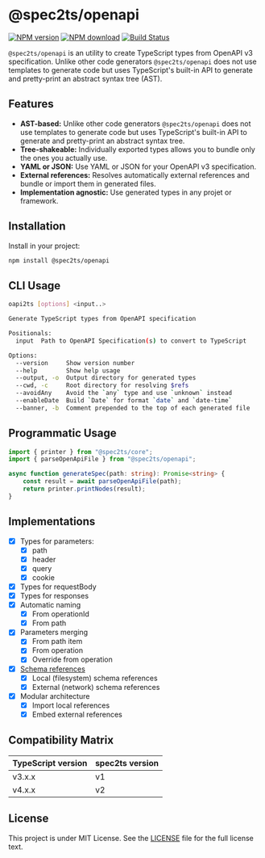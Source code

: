 # @spec2ts/openapi

[![NPM version](https://img.shields.io/npm/v/@spec2ts/openapi.svg?style=flat-square)](https://npmjs.org/package/@spec2ts/openapi)
[![NPM download](https://img.shields.io/npm/dm/@spec2ts/openapi.svg?style=flat-square)](https://npmjs.org/package/@spec2ts/openapi)
[![Build Status](https://travis-ci.org/touchifyapp/spec2ts.svg?branch=master)](https://travis-ci.org/touchifyapp/spec2ts)

`@spec2ts/openapi` is an utility to create TypeScript types from OpenAPI v3 specification. Unlike other code generators `@spec2ts/openapi` does not use templates to generate code but uses TypeScript's built-in API to generate and pretty-print an abstract syntax tree (AST).

## Features

* **AST-based:** Unlike other code generators `@spec2ts/openapi` does not use templates to generate code but uses TypeScript's built-in API to generate and pretty-print an abstract syntax tree.
* **Tree-shakeable:** Individually exported types allows you to bundle only the ones you actually use.
* **YAML or JSON:** Use YAML or JSON for your OpenAPI v3 specification.
* **External references:** Resolves automatically external references and bundle or import them in generated files.
* **Implementation agnostic:** Use generated types in any projet or framework.

## Installation

Install in your project:
```bash
npm install @spec2ts/openapi
```

## CLI Usage

```bash
oapi2ts [options] <input..>

Generate TypeScript types from OpenAPI specification

Positionals:
  input  Path to OpenAPI Specification(s) to convert to TypeScript      [string]

Options:
  --version     Show version number                                    [boolean]
  --help        Show help usage                                        [boolean]
  --output, -o  Output directory for generated types                    [string]
  --cwd, -c     Root directory for resolving $refs                      [string]
  --avoidAny    Avoid the `any` type and use `unknown` instead         [boolean]
  --enableDate  Build `Date` for format `date` and `date-time`         [boolean]
  --banner, -b  Comment prepended to the top of each generated file     [string]
```

## Programmatic Usage

```typescript
import { printer } from "@spec2ts/core";
import { parseOpenApiFile } from "@spec2ts/openapi";

async function generateSpec(path: string): Promise<string> {
    const result = await parseOpenApiFile(path);
    return printer.printNodes(result);
}
```

## Implementations

- [x] Types for parameters:
  - [x] path
  - [x] header
  - [x] query
  - [x] cookie
- [x] Types for requestBody
- [x] Types for responses
- [x] Automatic naming
  - [x] From operationId
  - [x] From path
- [x] Parameters merging
  - [x] From path item
  - [x] From operation
  - [x] Override from operation
- [x] [Schema references](http://json-schema.org/latest/json-schema-core.html#rfc.section.7.2.2)
  - [x] Local (filesystem) schema references
  - [x] External (network) schema references
- [x] Modular architecture
  - [x] Import local references
  - [x] Embed external references

## Compatibility Matrix

| TypeScript version | spec2ts version |
|--------------------|-----------------|
| v3.x.x             | v1              | 
| v4.x.x             | v2              | 

## License

This project is under MIT License. See the [LICENSE](LICENSE) file for the full license text.
